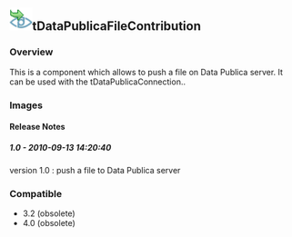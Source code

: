 ## <img src='./logo.jpg' width='40' height='40'>tDataPublicaFileContribution

### Overview
This is a component which allows to push a file on Data Publica server. 
It can be used with the tDataPublicaConnection..
### Images




#### Release Notes

##### 1.0 - 2010-09-13 14:20:40
version 1.0 : push a file to Data  Publica server
### Compatible
 -  3.2 (obsolete)
 -   4.0 (obsolete)